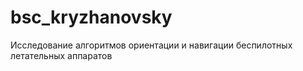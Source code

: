 # bsc_kryzhanovsky

Исследование алгоритмов ориентации и навигации беспилотных летательных аппаратов
